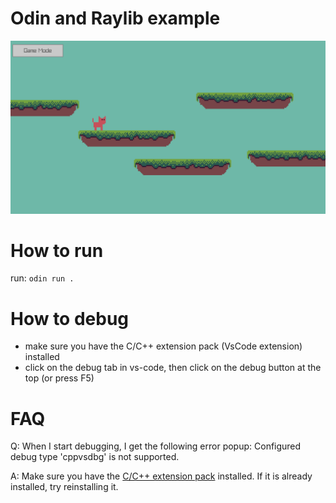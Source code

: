 # Odin and Raylib example

![](screenshot.png)

# How to run
run: `odin run .`

# How to debug
- make sure you have the C/C++ extension pack (VsCode extension) installed
- click on the debug tab in vs-code, then click on the debug button at the top (or press F5)

# FAQ
Q: When I start debugging, I get the following error popup: Configured debug type 'cppvsdbg' is not supported.

A: Make sure you have the [C/C++ extension pack](https://marketplace.visualstudio.com/items?itemName=ms-vscode.cpptools) installed. If it is already installed, try reinstalling it.